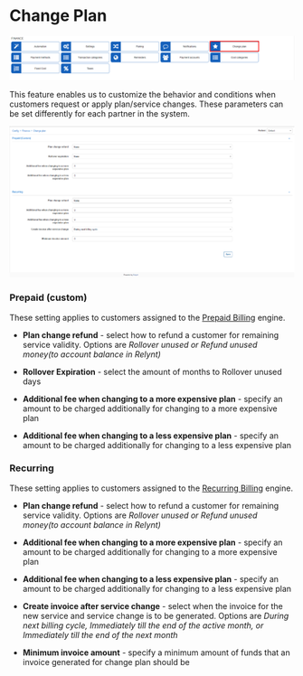 Change Plan
==============

![Change plan](1.png)

This feature enables us to customize the behavior and conditions when customers request or apply plan/service changes. These parameters can be set differently for each partner in the system.

![Change plan](2.png)


### Prepaid (custom)

These setting applies to customers assigned to the [Prepaid Billing](finance/billing_engine/prepaid_billing/prepaid_billing.md) engine.

* **Plan change refund** - select how to refund a customer for remaining service validity. Options are *Rollover unused or Refund unused money(to account balance in Relynt)*

* **Rollover Expiration** - select the amount of months to Rollover unused days

* **Additional fee when changing to a more expensive plan** - specify an amount to be charged additionally for changing to a more expensive plan

* **Additional fee when changing to a less expensive plan** - specify an amount to be charged additionally for changing to a less expensive plan


### Recurring

These setting applies to customers assigned to the [Recurring Billing](finance/billing_engine/recurring_billing/recurring_billing.md) engine.

* **Plan change refund** - select how to refund a customer for remaining service validity. Options are *Rollover unused or Refund unused money(to account balance in Relynt)*

* **Additional fee when changing to a more expensive plan** - specify an amount to be charged additionally for changing to a more expensive plan

* **Additional fee when changing to a less expensive plan** - specify an amount to be charged additionally for changing to a less expensive plan

* **Create invoice after service change** - select when the invoice for the new service and service change is to be generated. Options are *During next billing cycle, Immediately till the end of the active month, or Immediately till the end of the next month*

* **Minimum invoice amount** - specify a minimum amount of funds that an invoice generated for change plan should be
